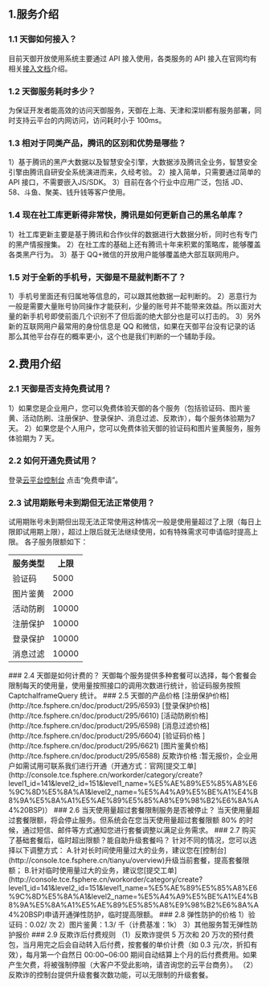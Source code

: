 ## 1.服务介绍
### 1.1 天御如何接入？
目前天御开放使用系统主要通过 API 接入使用，各类服务的 API 接入在官网均有相关[接入文档](http://tce.fsphere.cn/document/api/295/1774)介绍。
### 1.2 天御服务耗时多少？
为保证开发者能高效的访问天御服务，天御在上海、天津和深圳都有服务部署，同时支持云平台的内网访问，访问耗时小于 100ms。
### 1.3 相对于同类产品，腾讯的区别和优势是哪些？
1）基于腾讯的黑产大数据以及智慧安全引擎，大数据涉及腾讯全业务，智慧安全引擎由腾讯自研安全系统演进而来，久经考验。
2）接入简单，只需要通过简单的 API 接口，不需要嵌入JS/SDK。
3）目前在各个行业中应用广泛，包括 JD、58、斗鱼、聚美、钱升钱等客户使用。
### 1.4 现在社工库更新得非常快，腾讯是如何更新自己的黑名单库？
1）社工库更新主要是基于腾讯和合作伙伴的数据进行大数据分析，同时也有专门的黑产情报搜集。
2）在社工库的基础上还有腾讯十年来积累的策略库，能够覆盖各类黑产行为。
3）基于 QQ+微信的开放用户能够覆盖绝大部互联网用户。
### 1.5 对于全新的手机号，天御是不是就判断不了？
1）手机号里面还有归属地等信息的，可以跟其他数据一起判断的。
2）恶意行为一般是需要大量账号协同操作才能获利，少量的账号并不能带来效益。所以面对大量的新手机号即使前面几个识别不了但后面的绝大部分也是可以打击的。
3）另外新的互联网用户最常用的身份信息是 QQ 和微信，如果在天御平台没有记录的话那么其他平台存在的概率更小，这个也是我们判断的一个辅助手段。

## 2.费用介绍

### 2.1 天御是否支持免费试用？
1）如果您是企业用户，您可以免费体验天御的各个服务（包括验证码、图片鉴黄、活动防刷、注册保护、登录保护、消息过滤、反欺诈），每个服务体验期为7天。
2）如果您是个人用户，您可以免费体验天御的验证码和图片鉴黄服务，服务体验期为 7 天。
### 2.2 如何开通免费试用？
登录[云平台控制台](http://console.tce.fsphere.cn/tianyu/overview) 点击“免费申请”。
### 2.3 试用期账号未到期但无法正常使用？
试用期账号未到期但出现无法正常使用这种情况一般是使用量超过了上限（每日上限即试用期上限），超过上限后就无法继续使用，如有特殊需求可申请临时提高上限。
各子服务限额如下：
<table class="t">
<th><b>服务类型</b>
</th><th> <b>上限</b>
</th>
<tr>
<td> 验证码
</td><td> 5000
</td></tr>
<tr>
<td> 图片鉴黄
</td><td> 2000
</td></tr>
<tr>
<td> 活动防刷
</td><td> 10000
</td></tr>
<tr>
<td> 注册保护
</td><td> 10000
</td></tr>
<tr>
<td> 登录保护
</td><td> 10000
</td></tr>
<tr>
<td> 消息过滤
</td><td> 10000
</td></tr></tbody></table>
### 2.4 天御是如何计费的？
天御每个服务提供多种套餐可以选择，每个套餐会限制每天的使用量，使用量按照接口的调用次数进行统计，验证码服务按照 CaptchaIframeQuery 统计。
### 2.5 天御的产品价格
[注册保护价格](http://tce.fsphere.cn/doc/product/295/6593)
[登录保护价格](http://tce.fsphere.cn/doc/product/295/6610)
[活动防刷价格](http://tce.fsphere.cn/doc/product/295/6598)
[消息过滤价格](http://tce.fsphere.cn/doc/product/295/6604)
[验证码价格  ](http://tce.fsphere.cn/doc/product/295/6621)
[图片鉴黄价格](http://tce.fsphere.cn/doc/product/295/6588)
反欺诈价格  :暂无报价，企业用户如需试用可联系我们进行开通（开通方式：官网[提交工单](http://console.tce.fsphere.cn/workorder/category/create?level1_id=141&level2_id=151&level1_name=%E5%AE%89%E5%85%A8%E6%9C%8D%E5%8A%A1&level2_name=%E5%A4%A9%E5%BE%A1%E4%B8%9A%E5%8A%A1%E5%AE%89%E5%85%A8%E9%98%B2%E6%8A%A4%20BSP)）
### 2.6 当天使用量超过套餐限制服务是否被停止？
当天使用量超过套餐限额，将会停止服务。但系统会在您当天使用量超过套餐限额 80% 的时候，通过短信、邮件等方式通知您进行套餐调整以满足业务需求。
### 2.7 购买了基础套餐后，临时超出限额？能自助升级套餐吗？
针对不同的情况，您可以选择以下调整方式：
A.针对长时间使用量过大的业务，建议您在[控制台](http://console.tce.fsphere.cn/tianyu/overview)升级当前套餐，提高套餐限额；
B.针对临时使用量过大的业务，建议您[提交工单](http://console.tce.fsphere.cn/workorder/category/create?level1_id=141&level2_id=151&level1_name=%E5%AE%89%E5%85%A8%E6%9C%8D%E5%8A%A1&level2_name=%E5%A4%A9%E5%BE%A1%E4%B8%9A%E5%8A%A1%E5%AE%89%E5%85%A8%E9%98%B2%E6%8A%A4%20BSP)申请开通弹性防护，临时提高限额。
### 2.8 弹性防护的价格
1）验证码：0.02/ 次
2）图片鉴黄：1.3/ 千（计费基准：1k）
3）其他服务暂无弹性防护报价
### 2.9 反欺诈后付费规则
（1）反欺诈提供 5 万次和 20 万次的预付费包，当月用完之后会自动转入后付费，按套餐的单价计费（如 0.3 元/次，折扣有效），每月第一个自然日 00:00~06:00 期间自动结算上个月的后付费费用。如果产生欠费，将被强制停服（大客户不受此影响，请咨询您的云平台商务）。
（2）反欺诈的控制台提供升级套餐次数功能，可以无限制的升级套餐。
